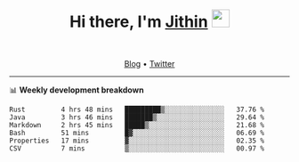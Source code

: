 <h1 align="center">Hi there, I'm <a href="https://jithset.github.io/" target="_blank">Jithin</a> <img
src="https://github.com/blackcater/blackcater/raw/main/images/Hi.gif" height="32" /></h1>

<br />

<p align="center">
  <a href="https://jithset.github.io">Blog</a> •
  <a href="https://twitter.com/jithset">Twitter</a>
</p>

---

📊 **Weekly development breakdown**

<!--START_SECTION:waka-->

```text
Rust         4 hrs 48 mins   █████████▒░░░░░░░░░░░░░░░   37.76 %
Java         3 hrs 46 mins   ███████▒░░░░░░░░░░░░░░░░░   29.64 %
Markdown     2 hrs 45 mins   █████▒░░░░░░░░░░░░░░░░░░░   21.68 %
Bash         51 mins         █▓░░░░░░░░░░░░░░░░░░░░░░░   06.69 %
Properties   17 mins         ▓░░░░░░░░░░░░░░░░░░░░░░░░   02.35 %
CSV          7 mins          ▒░░░░░░░░░░░░░░░░░░░░░░░░   00.97 %
```

<!--END_SECTION:waka-->

